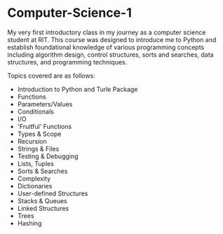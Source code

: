 # Computer-Science-1
My very first introductory class in my journey as a computer science student at RIT. 
This course was designed to introduce me to Python and establish foundational knowledge of various programming concepts including algorithm design, control structures, sorts and searches, data structures, and programming techniques.

Topics covered are as follows:
  - Introduction to Python and Turle Package
  - Functions
  - Parameters/Values
  - Conditionals
  - I/O
  - 'Fruitful' Functions
  - Types & Scope
  - Recursion
  - Strings & Files
  - Testing & Debugging
  - Lists, Tuples
  - Sorts & Searches
  - Complexity
  - Dictionaries
  - User-defined Structures
  - Stacks & Queues
  - Linked Structures
  - Trees
  - Hashing
